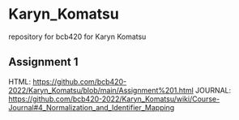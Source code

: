 # Karyn_Komatsu
repository for bcb420 for Karyn Komatsu

## Assignment 1
HTML: https://github.com/bcb420-2022/Karyn_Komatsu/blob/main/Assignment%201.html
JOURNAL: https://github.com/bcb420-2022/Karyn_Komatsu/wiki/Course-Journal#4_Normalization_and_Identifier_Mapping
